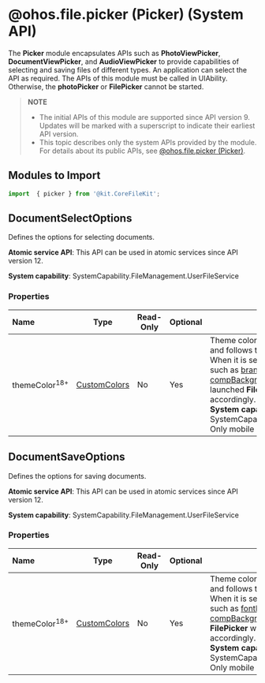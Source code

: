 # @ohos.file.picker (Picker) (System API)
<!--Kit: Core File Kit-->
<!--Subsystem: FileManagement-->
<!--Owner: @wang_zhangjun; @zhuangzhuang-->
<!--SE: @wang_zhangjun; @zhuangzhuang; @renguang1116-->
<!--TSE: @liuhonggang123; @yue-ye2; @juxiaopang-->

The **Picker** module encapsulates APIs such as **PhotoViewPicker**, **DocumentViewPicker**, and **AudioViewPicker** to provide capabilities of selecting and saving files of different types. An application can select the API as required. The APIs of this module must be called in UIAbility. Otherwise, the **photoPicker** or **FilePicker** cannot be started.
> **NOTE**
>
> - The initial APIs of this module are supported since API version 9. Updates will be marked with a superscript to indicate their earliest API version.
> - This topic describes only the system APIs provided by the module. For details about its public APIs, see [@ohos.file.picker (Picker)](js-apis-file-picker.md).

## Modules to Import

```ts
import  { picker } from '@kit.CoreFileKit';
```

## DocumentSelectOptions

Defines the options for selecting documents.

**Atomic service API**: This API can be used in atomic services since API version 12.<br>

**System capability**: SystemCapability.FileManagement.UserFileService<br>

### Properties

| Name                   | Type                                        | Read-Only | Optional | Description                                    |
| :---------------------- |---------------------------------------------| ---- | ---- |------------------------------------------|
| themeColor<sup>18+</sup>     | [CustomColors](../apis-arkui/js-apis-arkui-theme.md#customcolors) |  No |  Yes|Theme color parameter. By default, it is left empty and follows the color settings of the **FilePicker**. When it is set to specific theme color properties, such as [brand, fontPrimary, compBackgroundEmphasize, and iconFourth](../apis-arkui/js-apis-arkui-theme.md#colors), the launched **FilePicker** will adapt to the theme color accordingly.<br> **System capability**: SystemCapability.FileManagement.UserFileService. Only mobile phones are supported.|

## DocumentSaveOptions

Defines the options for saving documents.

**Atomic service API**: This API can be used in atomic services since API version 12.

**System capability**: SystemCapability.FileManagement.UserFileService

### Properties

| Name                   | Type                                         |  Read-Only | Optional |Description                                      |
| :---------------------- |---------------------------------------------| ----- |--------| ------------------------------------------|
| themeColor<sup>18+</sup>     | [CustomColors](../apis-arkui/js-apis-arkui-theme.md#customcolors) |  No  | Yes| Theme color parameter. By default, it is left empty and follows the color settings of the **FilePicker**. When it is set to specific theme color properties, such as [fontEmphasize and compBackgroundEmphasize](../apis-arkui/js-apis-arkui-theme.md#colors), the launched **FilePicker** will adapt to the theme color accordingly.<br> **System capability**: SystemCapability.FileManagement.UserFileService. Only mobile phones are supported.|
